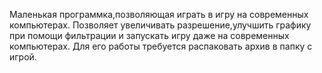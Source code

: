 Маленькая программка,позволяющая играть в игру на современных компьютерах. Позволяет увеличивать разрешение,улучшить графику при помощи фильтрации и запускать игру даже на современных компьютерах.
Для его работы требуется распаковать архив в папку с игрой.